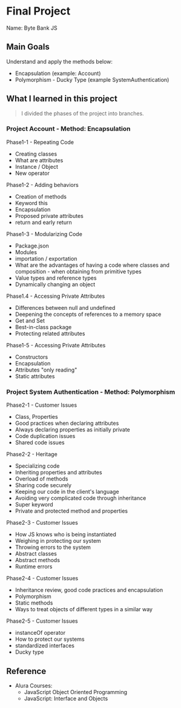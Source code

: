 # Final Project
 Name: Byte Bank JS
## Main Goals
 Understand and apply the methods below: 
  - Encapsulation (example: Account) 
  - Polymorphism - Ducky Type (example SystemAuthentication) 
## What I learned in this project
> I divided the phases of the project into branches.

### Project Account - Method: Encapsulation
Phase1-1 - Repeating Code
  - Creating classes
  - What are attributes
  - Instance / Object
  - New operator

  Phase1-2 - Adding behaviors
  - Creation of methods
  - Keyword this
  - Encapsulation
  - Proposed private attributes
  - return and early return

  Phase1-3 - Modularizing Code
  - Package.json
  - Modules
  - importation / exportation
  - What are the advantages of having a code where classes and composition  - when obtaining from primitive types
  - Value types and reference types
  - Dynamically changing an object

  Phase1.4 - Accessing Private Attributes
  - Differences between null and undefined
  - Deepening the concepts of references to a memory space
  - Get and Set
  - Best-in-class package
  - Protecting related attributes

  Phase1-5 - Accessing Private Attributes
  - Constructors
  - Encapsulation
  - Attributes "only reading"
  - Static attributes

  ### Project System Authentication - Method: Polymorphism 
  Phase2-1 - Customer Issues
  - Class, Properties
  - Good practices when declaring attributes
  - Always declaring properties as initially private
  - Code duplication issues
  - Shared code issues

  Phase2-2 - Heritage
  - Specializing code
  - Inheriting properties and attributes
  - Overload of methods
  - Sharing code securely
  - Keeping our code in the client's language
  - Avoiding very complicated code through inheritance
  - Super keyword
  - Private and protected method and properties

Phase2-3 - Customer Issues
  - How JS knows who is being instantiated
  - Weighing in protecting our system
  - Throwing errors to the system
  - Abstract classes
  - Abstract methods
  - Runtime errors

Phase2-4 - Customer Issues
  - Inheritance review, good code practices and encapsulation
  - Polymorphism
  - Static methods
  - Ways to treat objects of different types in a similar way

Phase2-5 - Customer Issues
  - instanceOf operator
  - How to protect our systems
  - standardized interfaces
  - Ducky type

## Reference 
- Alura Courses: 
  - JavaScript Object Oriented Programming 
  - JavaScript: Interface and Objects 
